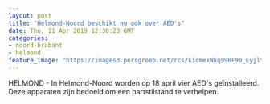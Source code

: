 ```yaml
---
layout: post
title: "Helmond-Noord beschikt nu ook over AED's"
date: Thu, 11 Apr 2019 12:30:23 GMT
categories: 
- noord-brabant 
- helmond 
feature_image: "https://images3.persgroep.net/rcs/kicmexWkq99BF99_EyjltQ7sJw0/diocontent/140594021/_fitwidth/400/?appId=21791a8992982cd8da851550a453bd7f&quality=0.7"
---
```


HELMOND - In Helmond-Noord worden op 18 april vier AED's geïnstalleerd. Deze apparaten zijn bedoeld om een  hartstilstand te verhelpen.
